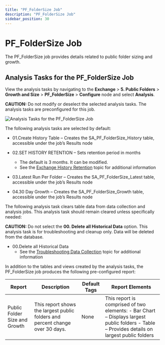 ```yaml
---
title: "PF_FolderSize Job"
description: "PF_FolderSize Job"
sidebar_position: 30
---
```


# PF_FolderSize Job

The PF_FolderSize job provides details related to public folder sizing and growth.

## Analysis Tasks for the PF_FolderSize Job

View the analysis tasks by navigating to the **Exchange** > **5. Public Folders** > **Growth and
Size** > **PF_FolderSize** > **Configure** node and select **Analysis**.

**CAUTION:** Do not modify or deselect the selected analysis tasks. The analysis tasks are
preconfigured for this job.

![Analysis Tasks for the PF_FolderSize Job](/img/product_docs/accessanalyzer/11.6/solutions/exchange/publicfolders/growthsize/foldersizeanalysis.webp)

The following analysis tasks are selected by default:

- 01.Create History Table – Creates the SA_PF_FolderSize_History table, accessible under the job’s
  Results node
- 02.SET HISTORY RETENTION – Sets retention period in months

    - The default is 3 months. It can be modified.
    - See the
      [Exchange History Retention](/docs/accessanalyzer/11.6/solutions/exchange/hubmetrics/collection/ex_metricscollection.md#exchange-history-retention)
      topic for additional information

- 03.Latest Run Per Folder – Creates the SA_PF_FolderSize_Latest table, accessible under the job’s
  Results node
- 04.30 Day Growth – Creates the SA_PF_FolderSize_Growth table, accessible under the job’s Results
  node

The following analysis task clears table data from data collection and analysis jobs. This analysis
task should remain cleared unless specifically needed:

**CAUTION:** Do not select the **00. Delete all Historical Data** option. This analysis task is for
troubleshooting and cleanup only. Data will be deleted from the database.

- 00.Delete all Historical Data
    - See the
      [Troubleshooting Data Collection](/docs/accessanalyzer/11.6/solutions/exchange/hubmetrics/collection/ex_metricscollection.md#troubleshooting-data-collection)
      topic for additional information

In addition to the tables and views created by the analysis tasks, the PF_FolderSize job produces
the following pre-configured report:

| Report                        | Description                                                                   | Default Tags | Report Elements                                                                                                                              |
| ----------------------------- | ----------------------------------------------------------------------------- | ------------ | -------------------------------------------------------------------------------------------------------------------------------------------- |
| Public Folder Size and Growth | This report shows the largest public folders and percent change over 30 days. | None         | This report is comprised of two elements: - Bar Chart – Displays largest public folders - Table – Provides details on largest public folders |
